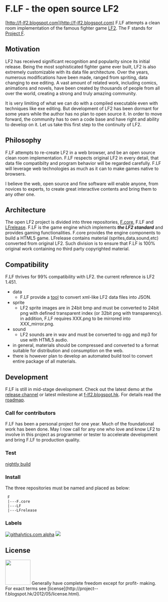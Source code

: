 # F.LF - the open source LF2
[http://f-lf2.blogspot.com](http://f-lf2.blogspot.com)
F.LF attempts a clean room implementation of the famous fighter game [LF2](http://lf2.net). The F stands for [Project F](http://project--f.blogspot.hk).

## Motivation

LF2 has received significant recognition and popularity since its initial release. Being the most sophisticated fighter game ever built, LF2 is also extremely customizable with its data file architecture. Over the years, numerous modifications have been made, ranged from spriting, data changing to exe editing. A vast amount of related work, including comics, animations and novels, have been created by thousands of people from all over the world, creating a strong and truly amazing community.

It is very limiting of what we can do with a compiled executable even with techniques like exe editing. But development of LF2 has been dormant for some years while the author has no plan to open source it. In order to move forward, the community has to own a code base and have right and ability to develop on it. Let us take this first step to the continuity of LF2.

## Philosophy

F.LF attempts to re-create LF2 in a web browser, and be an open source clean room implementation. F.LF respects original LF2 in every detail, that data file compatibilty and program behavior will be regarded carefully. F.LF will leverage web technologies as much as it can to make games native to browsers.

I believe the web, open source and fine software will enable anyone, from novices to experts, to create great interactive contents and bring them to any other one.

## Architecture
The open LF2 project is divided into three repositories, [F.core](https://github.com/tyt2y3/F.core), F.LF and [LFrelease](https://github.com/tyt2y3/LFrelease). F.LF is the game engine which implements ___the LF2 standard___ and provides gaming functionalities. F.core provides the engine components to build a HTML5 game. LFrelease contains material (sprites,data,sound,etc) converted from original LF2. Such division is to ensure that F.LF is 100% original work containing no third party copyrighted material.

## Compatibility
F.LF thrives for 99% compatibility with LF2. the current reference is LF2 1.451.
- data
	- F.LF provide a [tool](http://tyt2y3.github.com/LFrelease/tools/data_file_converter.html) to convert xml-like LF2 data files into JSON.
- sprite
	- LF2 sprite images are in 24bit bmp and must be converted to 24bit png with defined transparent index (or 32bit png with transparency). in addition, F.LF requires XXX.png to be mirrored into XXX_mirror.png.
- sound
	- LF2 sounds are in wav and must be converted to ogg and mp3 for use with HTML5 audio.
- in general, materials should be compressed and converted to a format suitable for distribution and consumption on the web.
- there is however plan to develop an automated build tool to convert entire package of all materials.

## Development
F.LF is still in mid-stage development. Check out the latest demo at the [release channel](https://github.com/tyt2y3/LFrelease) or latest milestone at [f-lf2.blogspot.hk](http://f-lf2.blogspot.hk/search/label/latest-demo). For details read the [roadmap](https://github.com/tyt2y3/F.LF/blob/master/docs/developer.md#roadmap).

### Call for contributors
F.LF has been a personal project for one year. Much of the foundational work has been done. May I now call for any one who love and know LF2 to involve in this project as programmer or tester to accelerate development and bring F.LF to production quality.

### Test
[nightly build](http://tyt2y3.github.com/LFrelease/demo/demo3.html)

### Install
The three repositories must be named and placed as below:
```
 F
 |---F.core
 |---LF
 |---LFrelease
```

### Labels
[![githalytics.com alpha](https://cruel-carlota.pagodabox.com/d6bcc32dc23cbb688f4a5430a06bd6f2 "githalytics.com")](http://githalytics.com/tyt2y3/F.LF)
![](https://d2weczhvl823v0.cloudfront.net/tyt2y3/F.LF/trend.png)

## License
<img src="http://2.bp.blogspot.com/-k-My1B-YlaU/T8JUBAYpu9I/AAAAAAAAACI/OnCvkzFF5jw/s1600/logo_l1_s.png" height="80"/>
Generally have complete freedom except for profit- making. For exact terms see [license](http://project--f.blogspot.hk/2012/05/license.html).
